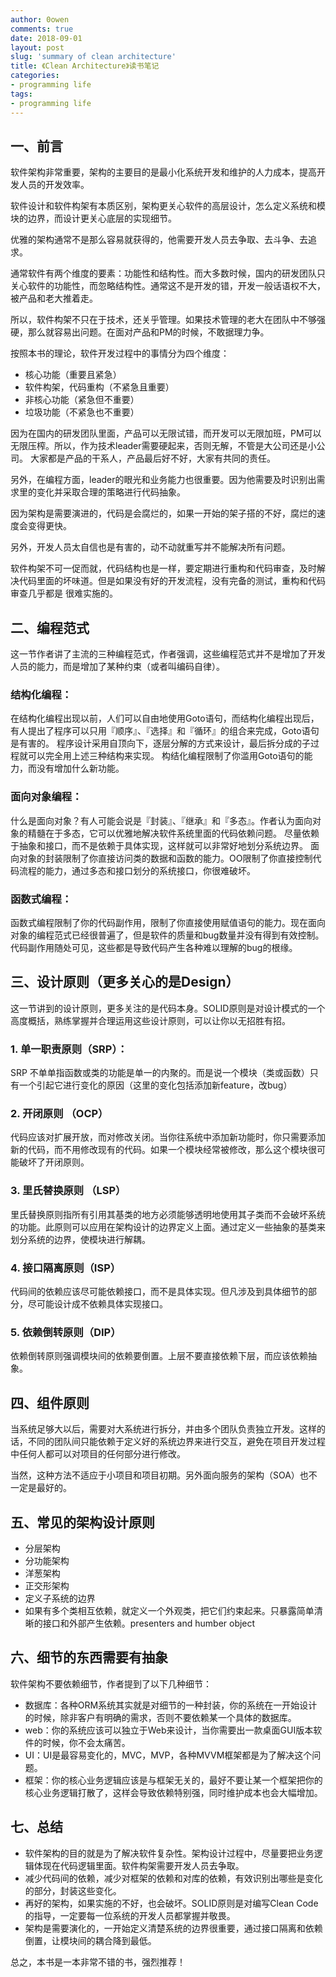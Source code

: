 ```yaml
---
author: 0owen
comments: true
date: 2018-09-01
layout: post
slug: 'summary of clean architecture'
title: 《Clean Architecture》读书笔记
categories:
- programming life
tags:
- programming life
---
```


<!-- toc -->

## 一、前言
软件架构非常重要，架构的主要目的是最小化系统开发和维护的人力成本，提高开发人员的开发效率。

软件设计和软件构架有本质区别，架构更关心软件的高层设计，怎么定义系统和模块的边界，而设计更关心底层的实现细节。

优雅的架构通常不是那么容易就获得的，他需要开发人员去争取、去斗争、去追求。

<!--more-->

通常软件有两个维度的要素：功能性和结构性。而大多数时候，国内的研发团队只关心软件的功能性，而忽略结构性。通常这不是开发的错，开发一般话语权不大，被产品和老大推着走。

所以，软件构架不只在于技术，还关乎管理。如果技术管理的老大在团队中不够强硬，那么就容易出问题。在面对产品和PM的时候，不敢据理力争。


按照本书的理论，软件开发过程中的事情分为四个维度：
- 核心功能（重要且紧急）
- 软件构架，代码重构（不紧急且重要）
- 非核心功能（紧急但不重要）
- 垃圾功能（不紧急也不重要）

因为在国内的研发团队里面，产品可以无限试错，而开发可以无限加班，PM可以无限压榨。所以，作为技术leader需要硬起来，否则无解，不管是大公司还是小公司。
大家都是产品的干系人，产品最后好不好，大家有共同的责任。

另外，在编程方面，leader的眼光和业务能力也很重要。因为他需要及时识别出需求里的变化并采取合理的策略进行代码抽象。

因为架构是需要演进的，代码是会腐烂的，如果一开始的架子搭的不好，腐烂的速度会变得更快。

另外，开发人员太自信也是有害的，动不动就重写并不能解决所有问题。

软件构架不可一促而就，代码结构也是一样，要定期进行重构和代码审查，及时解决代码里面的坏味道。但是如果没有好的开发流程，没有完备的测试，重构和代码审查几乎都是 很难实施的。


## 二、编程范式
这一节作者讲了主流的三种编程范式，作者强调，这些编程范式并不是增加了开发人员的能力，而是增加了某种约束（或者叫编码自律）。

### 结构化编程：
在结构化编程出现以前，人们可以自由地使用Goto语句，而结构化编程出现后，有人提出了程序可以只用『顺序』、『选择』和『循环』的组合来完成，Goto语句是有害的。
程序设计采用自顶向下，逐层分解的方式来设计，最后拆分成的子过程就可以完全用上述三种结构来实现。
构结化编程限制了你滥用Goto语句的能力，而没有增加什么新功能。

### 面向对象编程：
什么是面向对象？有人可能会说是『封装』、『继承』和『多态』。作者认为面向对象的精髓在于多态，它可以优雅地解决软件系统里面的代码依赖问题。
尽量依赖于抽象和接口，而不是依赖于具体实现，这样就可以非常好地划分系统边界。
面向对象的封装限制了你直接访问类的数据和函数的能力。OO限制了你直接控制代码流程的能力，通过多态和接口划分的系统接口，你很难破坏。


### 函数式编程：
函数式编程限制了你的代码副作用，限制了你直接使用赋值语句的能力。现在面向对象的编程范式已经很普遍了，但是软件的质量和bug数量并没有得到有效控制。
代码副作用随处可见，这些都是导致代码产生各种难以理解的bug的根缘。

## 三、设计原则（更多关心的是Design）
这一节讲到的设计原则，更多关注的是代码本身。SOLID原则是对设计模式的一个高度概括，熟练掌握并合理运用这些设计原则，可以让你以无招胜有招。

### 1. 单一职责原则（SRP）：
SRP 不单单指函数或类的功能是单一的内聚的。而是说一个模块（类或函数）只有一个引起它进行变化的原因（这里的变化包括添加新feature，改bug）

### 2. 开闭原则 （OCP）
代码应该对扩展开放，而对修改关闭。当你往系统中添加新功能时，你只需要添加新的代码，而不用修改现有的代码。如果一个模块经常被修改，那么这个模块很可能破坏了开闭原则。

### 3. 里氏替换原则 （LSP）
里氏替换原则指所有引用其基类的地方必须能够透明地使用其子类而不会破坏系统的功能。此原则可以应用在架构设计的边界定义上面。通过定义一些抽象的基类来
划分系统的边界，使模块进行解耦。

### 4. 接口隔离原则（ISP）
代码间的依赖应该尽可能依赖接口，而不是具体实现。但凡涉及到具体细节的部分，尽可能设计成不依赖具体实现接口。

### 5. 依赖倒转原则（DIP）
依赖倒转原则强调模块间的依赖要倒置。上层不要直接依赖下层，而应该依赖抽象。


## 四、组件原则
当系统足够大以后，需要对大系统进行拆分，并由多个团队负责独立开发。这样的话，不同的团队间只能依赖于定义好的系统边界来进行交互，避免在项目开发过程中任何人都可以对项目的任何部分进行修改。

当然，这种方法不适应于小项目和项目初期。另外面向服务的架构（SOA）也不一定是最好的。

## 五、常见的架构设计原则 
- 分层架构
- 分功能架构
- 洋葱架构
- 正交形架构
- 定义子系统的边界
- 如果有多个类相互依赖，就定义一个外观类，把它们约束起来。只暴露简单清晰的接口和外部产生依赖。presenters and humber object

## 六、细节的东西需要有抽象
软件架构不要依赖细节，作者提到了以下几种细节：

- 数据库：各种ORM系统其实就是对细节的一种封装，你的系统在一开始设计的时候，除非客户有明确的需求，否则不要依赖某一个具体的数据库。
- web：你的系统应该可以独立于Web来设计，当你需要出一款桌面GUI版本软件的时候，你不会太痛苦。
- UI：UI是最容易变化的，MVC，MVP，各种MVVM框架都是为了解决这个问题。
- 框架：你的核心业务逻辑应该是与框架无关的，最好不要让某一个框架把你的核心业务逻辑打散了，这样会导致依赖特别强，同时维护成本也会大幅增加。

## 七、总结 
- 软件架构的目的就是为了解决软件复杂性。架构设计过程中，尽量要把业务逻辑体现在代码逻辑里面。软件构架需要开发人员去争取。
- 减少代码间的依赖，减少对框架的依赖和对库的依赖，有效识别出哪些是变化的部分，封装这些变化。
- 再好的架构，如果实施的不好，也会破坏。SOLID原则是对编写Clean Code的指导，一定要每一位系统的开发人员都掌握并敬畏。
- 架构是需要演化的，一开始定义清楚系统的边界很重要，通过接口隔离和依赖倒置，让模块间的耦合降到最低。

总之，本书是一本非常不错的书，强烈推荐！


